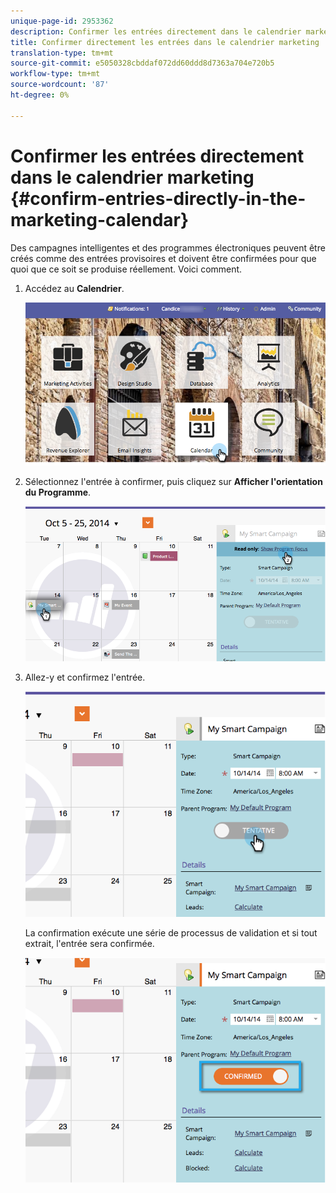```yaml
---
unique-page-id: 2953362
description: Confirmer les entrées directement dans le calendrier marketing - Documents marketing - Documentation du produit
title: Confirmer directement les entrées dans le calendrier marketing
translation-type: tm+mt
source-git-commit: e5050328cbddaf072dd60ddd8d7363a704e720b5
workflow-type: tm+mt
source-wordcount: '87'
ht-degree: 0%

---
```



# Confirmer les entrées directement dans le calendrier marketing {#confirm-entries-directly-in-the-marketing-calendar}

Des campagnes intelligentes et des programmes électroniques peuvent être créés comme des entrées provisoires et doivent être confirmées pour que quoi que ce soit se produise réellement. Voici comment.

1. Accédez au **Calendrier**.

   ![](assets/2017-05-10-15-30-47-5.png)

1. Sélectionnez l&#39;entrée à confirmer, puis cliquez sur **Afficher l&#39;orientation du Programme**.

   ![](assets/image2014-10-20-13-3a22-3a15.png)

1. Allez-y et confirmez l&#39;entrée.

   ![](assets/image2014-10-20-13-3a22-3a26.png)

   La confirmation exécute une série de processus de validation et si tout extrait, l&#39;entrée sera confirmée.

   ![](assets/image2014-10-20-13-3a22-3a36.png)

